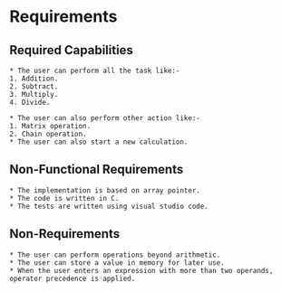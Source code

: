 # Requirements

  ## Required Capabilities
  
    * The user can perform all the task like:-
    1. Addition.
    2. Subtract.
    3. Multiply.
    4. Divide.
   
    * The user can also perform other action like:-
    1. Matrix operation.
    2. Chain operation.
    * The user can also start a new calculation.
 
  ## Non-Functional Requirements
  
    * The implementation is based on array pointer.
    * The code is written in C.
    * The tests are written using visual studio code.
   
  ## Non-Requirements
  
    * The user can perform operations beyond arithmetic.
    * The user can store a value in memory for later use.
    * When the user enters an expression with more than two operands, operator precedence is applied.
